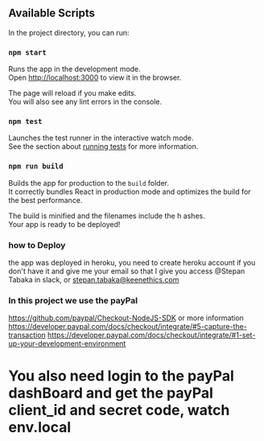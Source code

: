 ## Available Scripts

In the project directory, you can run:

### `npm start`

Runs the app in the development mode.<br />
Open [http://localhost:3000](http://localhost:3000) to view it in the browser.

The page will reload if you make edits.<br />
You will also see any lint errors in the console.

### `npm test`

Launches the test runner in the interactive watch mode.<br />
See the section about [running tests](https://facebook.github.io/create-react-app/docs/running-tests) for more information.

### `npm run build`

Builds the app for production to the `build` folder.<br />
It correctly bundles React in production mode and optimizes the build for the best performance.

The build is minified and the filenames include the h
ashes.<br />
Your app is ready to be deployed!

### how to Deploy <br/>

the app was deployed in heroku, you need to create heroku account if you don't have it and give me your email so that I give you access
@Stepan Tabaka in slack, or stepan.tabaka@keenethics.com

### In this project we use the payPal 
https://github.com/paypal/Checkout-NodeJS-SDK or more information <br/>
https://developer.paypal.com/docs/checkout/integrate/#5-capture-the-transaction
https://developer.paypal.com/docs/checkout/integrate/#1-set-up-your-development-environment
# You also need login to the payPal dashBoard and get the payPal client_id and  secret code, watch env.local

###
